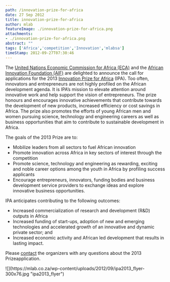 ```yaml
---
path: /innovation-prize-for-africa
date: 27 Sep 2012
title: innovation-prize-for-africa
author: mlab
featureImage: ./innovation-prize-for-africa.png
attachments: 
- ./innovation-prize-for-africa.png
abstract: ""
tags: ['Africa','competition','Innovation','mlabsa']
timeStamp: 2012-09-27T07:30:46
---
```


The [United Nations Economic Commission for Africa (ECA)](http:&#x2F;&#x2F;new.uneca.org&#x2F;) and the [African Innovation Foundation (AIF)](http:&#x2F;&#x2F;www.africaninnovationfoundation.org&#x2F;) are delighted to announce the call for applications for the 2013 [Innovation Prize for Africa](http:&#x2F;&#x2F;innovationprizeforafrica.org&#x2F;) (IPA)**.** Too often, innovators and entrepreneurs are not highly profiled on the African development agenda. It is IPA’s mission to elevate attention around innovative work and help support the vision of entrepreneurs. The prize honours and encourages innovative achievements that contribute towards the development of new products, increased efficiency or cost savings in Africa. The prize also promotes the efforts of young African men and women pursuing science, technology and engineering careers as well as business opportunities that aim to contribute to sustainable development in Africa.

The goals of the 2013 Prize are to:

*   Mobilize leaders from all sectors to fuel African innovation
*   Promote innovation across Africa in key sectors of interest through the competition
*   Promote science, technology and engineering as rewarding, exciting and noble career options among the youth in Africa by profiling success applicants
*   Encourage entrepreneurs, innovators, funding bodies and business development service providers to exchange ideas and explore innovative business opportunities.

IPA anticipates contributing to the following outcomes:

*   Increased commercialization of research and development (R&amp;D) outputs in Africa
*   Increased funding of start-ups, adoption of new and emerging technologies and accelerated growth of an innovative and dynamic private sector; and
*   Increased economic activity and African led development that results in lasting impact.

Please [contact](http:&#x2F;&#x2F;innovationprizeforafrica.org&#x2F;contact-us.asp) the organizers with any questions about the 2013 Prizeapplication.

![](https:&#x2F;&#x2F;mlab.co.za&#x2F;wp-content&#x2F;uploads&#x2F;2012&#x2F;09&#x2F;ipa2013_flyer-300x76.jpg &quot;ipa2013_flyer&quot;)


